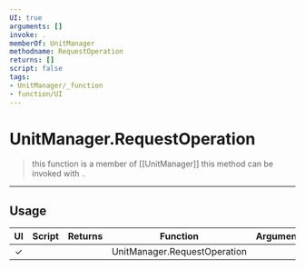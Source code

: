 ```yaml
---
UI: true
arguments: []
invoke: .
memberOf: UnitManager
methodname: RequestOperation
returns: []
script: false
tags:
- UnitManager/_function
- function/UI
---
```

# UnitManager.RequestOperation
> this function is a member of [[UnitManager]]
> this method can be invoked with `.`
-----
## Usage
|  UI | Script | Returns | Function | Arguments |
|:---:|:------:|-------:|:--------:|:---------|
|✓| ||UnitManager.RequestOperation||
